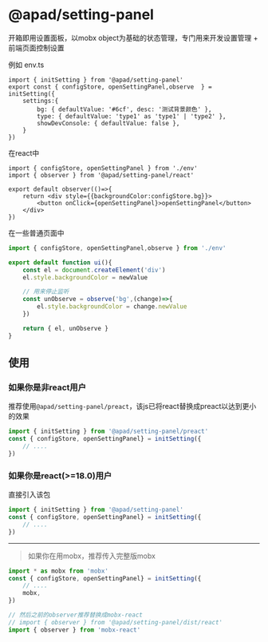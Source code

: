 # @apad/setting-panel

开箱即用设置面板，以mobx object为基础的状态管理，专门用来开发设置管理 + 前端页面控制设置

例如 env.ts
```tsx
import { initSetting } from '@apad/setting-panel'
export const { configStore, openSettingPanel,observe  } = initSetting({
    settings:{
        bg: { defaultValue: '#6cf', desc: '测试背景颜色' },
        type: { defaultValue: 'type1' as 'type1' | 'type2' },
        showDevConsole: { defaultValue: false },
    }
})
```
在react中
```tsx
import { configStore, openSettingPanel } from './env'
import { observer } from '@apad/setting-panel/react'

export default observer(()=>{
    return <div style={{backgroundColor:configStore.bg}}>
        <button onClick={openSettingPanel}>openSettingPanel</button>
    </div>
})
```
在一些普通页面中
```ts
import { configStore, openSettingPanel,observe } from './env'

export default function ui(){
    const el = document.createElement('div')
    el.style.backgroundColor = newValue

    // 用来停止监听
    const unObserve = observe('bg',(change)=>{
        el.style.backgroundColor = change.newValue
    })

    return { el, unObserve }
}
```

## 使用

### 如果你是非react用户
推荐使用`@apad/setting-panel/preact`，该js已将react替换成preact以达到更小的效果
```ts
import { initSetting } from '@apad/setting-panel/preact'
const { configStore, openSettingPanel} = initSetting({
    // ....
})
```
### 如果你是react(>=18.0)用户
直接引入该包
```ts
import { initSetting } from '@apad/setting-panel'
const { configStore, openSettingPanel} = initSetting({
    // ....
})
```

----- 

> 如果你在用mobx，推荐传入完整版mobx
```ts
import * as mobx from 'mobx'
const { configStore, openSettingPanel} = initSetting({
    // ....
    mobx,
})

// 然后之前的observer推荐替换成mobx-react
// import { observer } from '@apad/setting-panel/dist/react'
import { observer } from 'mobx-react'
```